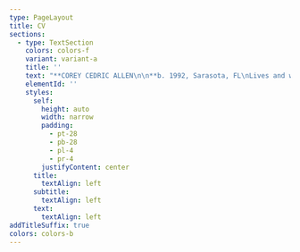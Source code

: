 ```yaml
---
type: PageLayout
title: CV
sections:
  - type: TextSection
    colors: colors-f
    variant: variant-a
    title: ''
    text: "**COREY CEDRIC ALLEN\n\n**b. 1992, Sarasota, FL\nLives and works in Queens, NY\n\n\n\n**EDUCATION\n\n**2027\_ \_ \_EdD - Teachers College, Columbia University, New York, NY\n2019\_\_\_\_ MFA - Hunter College, CUNY, New York, NY**\n**2015\_\_\_\_ BFA - Ringling College of Art + Design, Sarasota, FL\n2014\_\_\_\_ AICAD New York Studio Residency Program, New York, NY\n\n**\nSELECT SOLO/TWO PERSON EXHIBITIONS\n**\n\n2022\_ \_ \_\_*Double Angel*, Randos Gallery\n\_ \_ \_ \_ \_ \_ \_\_Brooklyn, NY/ June 4-5\n\n2013\_ \_ \_\_*Cypresses*, Crossley Gallery\n\_ \_ \_ \_ \_ \_ \_\_Sarasota, FL/ December 3\n\n\_ \_ \_ \_ \_ \_ \_\_*CORTEX*, Crossley Gallery\n\_ \_ \_ \_ \_ \_ \_ Sarasota, FL/ October 4-­13\n\_ \_ \_ \_ \_ \_ \_ Installation made in collaboration with Mackenzie Vartanian\n\n\n\n**SELECT GROUP EXHIBITIONS**\n\n2024\_ \_ \_\_*2023 Myers Art Prize*, (Juried by Mitra M. Abbaspour), Macy Art Gallery\n\_ \_ \_ \_ \_ \_ \_ New York, NY/ January 16-February 8\n\_ \_ \_ \_ \_ \_ \_\_[Website](https://www.macyartgallery.com/myers-art-prize)\n\n2023\_ \_ \_ 2023\_*September Primer*, Macy Art Gallery\n\_ \_ \_ \_ \_ \_ \_ New York, NY/ Sempember 5-October 5\n\_ \_ \_ \_ \_ \_ \_\_[Website](https://www.instagram.com/p/Cw-ms1hLKpl/?utm_source=ig_web_copy_link\\&igsh=MzRlODBiNWFlZA==)\n\n*\_ \_ \_ \_ \_ \_ \_ 2023 Myers Art Prize*, (Juried by Liz Christensen), Macy Art Gallery\n\_ \_ \_ \_ \_ \_ \_ New York, NY/ January 18-February 4\n\_ \_ \_ \_ \_ \_ \_\_[Website](https://www.macyartgallery.com/myers-art-prize)\n\n2022\_ \_ \_ 2022\_*September Primer*, Macy Art Gallery\n\_ \_ \_ \_ \_ \_ \_ New York, NY/ September 6-September 22\n\_ \_ \_ \_ \_ \_ \_\_[Website](https://www.instagram.com/p/CiIvD7Buyi6/?utm_source=ig_web_copy_link\\&igsh=MzRlODBiNWFlZA==)\n\n2021\_ \_ \_\_*FRC 8*, Flat Rate Contemporary, Virtual Exhibition\n\_ \_ \_ \_ \_ \_ \_ February 15-May 15\n\_ \_ \_ \_ \_ \_ \_\_[Website](https://www.instagram.com/p/CLXAfwzBKJ1/?utm_source=ig_web_copy_link\\&igsh=MzRlODBiNWFlZA==)\n\n2020\_ \_ \_\_*Mail Art*, F Magazine NY with Kingsboro Press, Virtual Exhibition\n\_ \_ \_ \_ \_ \_ \_ New York, NY/ September 9-13\n\_ \_ \_ \_ \_ \_ \_\_[Website](https://fmagazine.info/mail-art/)\n\n\_\_\_\_\_\_\_\_\_\_\_\_\_\_*GUYU Art Show*, Shu Xin Tang · Sheng Art Space, N0. 198 Da Xin Road,\n\_\_\_\_\_\_\_\_\_\_\_\_\_ Innovation Mansion Block A, 9th floor and Virtual Exhibition\n\_ \_ \_ \_ \_ \_ \_ Nanshan, Shenzhen/ April 18-May 26\n\_ \_ \_ \_ \_ \_ \_\_[Website](https://www.guyuartshow.com/home/)\n\n*\_\_\_\_\_\_\_\_\_\_\_\_\_ Leyline of Anticipation*, Pop-up show by Puppy American, 860 E 136th St.\_\n\_ \_ \_ \_ \_ \_ \_ Bronx, NY/ January 26\n\n2019\_ \_ \_\_*A Certain Slant of Light*, Hunter MFA Thesis Exhibition, 205 Hudson St.\n\_\_\_\_\_\_\_\_\_\_\_\_\_ New York, NY/ December 15, 2018-January 9\n\_ \_ \_ \_ \_ \_ \_\_[Press](https://hyperallergic.com/474720/hunter-college-fall-2018-mfa-thesis-exhibition/)\n\n2018\_ \_ \_\_*So, what now?*,\_\_Tfnf’s The Space Station,\_Live at the Archway\n\_\_\_\_\_\_\_\_\_\_\_\_\_ Brooklyn, NY/ July 5\n\n\_ \_ \_ \_ \_ \_ \_\_*WMFA Book Fair*,\_ 205 Hudson St.\n\_\_\_\_\_\_\_\_\_\_\_\_\_ New York, NY/ March 9\n\n2017\_ \_ \_\_*BODY-ODY-ODY*, (Curated By Olivia Gauthier), 205 Project Space\n\_\_\_\_\_\_\_\_\_\_\_\_\_ New York, NY/ September 29-October 22\n\n\_ \_ \_ \_ \_ \_ \_\_*Hard Hunting*, FLEX SPACE, 205 Hudson St.\n\_\_\_\_\_\_\_\_\_\_\_\_\_ New York, NY/ May 26-31\n\n2015\_ \_ \_\_*Currents International New Media Festival*, Institute of American Indian Arts\n\_\_\_\_\_\_\_\_\_\_\_\_\_ Santa Fe, New Mexico/ June 13-21\n\n\_ \_ \_ \_ \_ \_ \_\_*Best of Ringling 2015*, (Curated by Juan Valadez), Crossley Gallery\n\_\_\_\_\_\_\_\_\_\_\_\_\_ Sarasota, FL/ April 10-18\n\n\_ \_ \_ \_ \_ \_ \_\_*ECHO*, (Senior Thesis Exhibition), Two Columns Gallery\n\_\_\_\_\_\_\_\_\_\_\_\_\_ Sarasota, FL/ March 17-20\n\n2014\_ \_ \_\_*Miss Universe*, 20 Jay St., New York Studio Residency Program\_\n\_ \_ \_ \_ \_ \_ \_\_New York, NY/ December 11\n\n\_ \_ \_ \_ \_ \_ \_\_*Fulldome UK 2014*, The National Space Centre\n\_\_\_\_\_\_\_\_\_\_\_\_\_ Leicester, England/ November 7-8\n\n\_ \_ \_ \_ \_ \_ \_\_*COSMIX 2014*, Bishop Planetarium, South Florida Museum\n\_\_\_\_\_\_\_\_\_\_\_\_\_ Bradenton, FL/ April 19\n\n\_ \_ \_ \_ \_ \_ \_\_*Best of Ringling 2014*, (Curated by William Powhida), Crossley Gallery\n\_\_\_\_\_\_\_\_\_\_\_\_\_ Sarasota, FL/ April 12-19\n\n\_ \_ \_ \_ \_ \_ \_\_*Gesticulations*, (Curated by Dan Cameron), Two Columns Gallery\n\_\_\_\_\_\_\_\_\_\_\_\_\_ Sarasota, FL/ January 17- February 7\n\n2013\_ \_ \_\_*Pareidolia*, (contributing artist), Two Columns Gallery\n\_ \_ \_ \_ \_ \_ \_\_Sarasota, FL/ October 24\n\n**\nAWARDS + RECOGNITION\n**\n\n2024 Recipient of the Juried Myers Art Prize, Teachers College, Columbia University\n\n2023 Recipient of the Juried Myers Art Prize, Teachers College, Columbia University\n\nColumbia University Arts Calendar 2023, Selected Artist\n\nNominated for entry into ISC’s 2015 Outstanding Student Achievement In Contemporary Sculpture Award\n\nRingling College Admissions Handbook, Ringling College, Featured Piece\n\nRingling College of Art+ Design 2014 Calendar, Ringling College, Featured Piece\n\nAtlas Magazine, Magazine Publication, Autumn 2012 Issue, Featured Artist\n\nPresident’s List, Ringling College of Art+ Design, 2011-2015\n\nSarasota County Spring Art Show Scholarship Award, Art Center of Sarasota, 2011\n\n\n\n\n"
    elementId: ''
    styles:
      self:
        height: auto
        width: narrow
        padding:
          - pt-28
          - pb-28
          - pl-4
          - pr-4
        justifyContent: center
      title:
        textAlign: left
      subtitle:
        textAlign: left
      text:
        textAlign: left
addTitleSuffix: true
colors: colors-b
---
```

